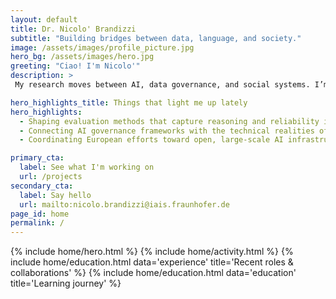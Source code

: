 ```yaml
--- 
layout: default
title: Dr. Nicolo' Brandizzi
subtitle: "Building bridges between data, language, and society."
image: /assets/images/profile_picture.jpg
hero_bg: /assets/images/hero.jpg
greeting: "Ciao! I'm Nicolo'"
description: >
 My research moves between AI, data governance, and social systems. I’m interested in how structure and meaning evolve when humans and machines learn together. This site is a record of the work, collaborations, and side investigations that follow from that curiosity.

hero_highlights_title: Things that light me up lately
hero_highlights:
  - Shaping evaluation methods that capture reasoning and reliability in multilingual models.
  - Connecting AI governance frameworks with the technical realities of training and deployment.
  - Coordinating European efforts toward open, large-scale AI infrastructure.

primary_cta:
  label: See what I'm working on
  url: /projects
secondary_cta:
  label: Say hello
  url: mailto:nicolo.brandizzi@iais.fraunhofer.de
page_id: home
permalink: /
---
```


{% include home/hero.html %}
{% include home/activity.html %}
{% include home/education.html data='experience' title='Recent roles & collaborations' %}
{% include home/education.html data='education' title='Learning journey' %}

